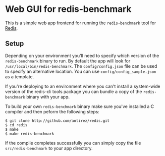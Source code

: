 # Web GUI for redis-benchmark

This is a simple web app frontend for running the `redis-benchmark` tool for [Redis](http://github.com/antirez/redis).

## Setup

Depending on your environment you'll need to specify which version of the `redis-benchmark` binary to run. By default
the app will look for `/usr/local/bin/redis-benchmark`. The `config/config.json` file can be used to specify an
alternative location. You can use `config/config_sample.json` as a template.

If you're deploying to an environment where you can't install a system-wide version of the
redis-cli tools package you can bundle a copy of the `redis-benchmark` binary with your app.

To build your own `redis-benchmark` binary make sure you've installed a C compiler and then peform the following steps:

    $ git clone http://github.com/antirez/redis.git
    $ cd redis
    $ make
    $ make redis-benchmark

If the compile completes successfully you can simply copy the file `src/redis-benchmark` to your app directory.
